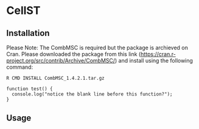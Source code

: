 # CellST

## Installation

Please Note: 
The CombMSC is required but the package is archieved on Cran. Please downloaded the package from this link (https://cran.r-project.org/src/contrib/Archive/CombMSC/) and install using the following command:

```
R CMD INSTALL CombMSC_1.4.2.1.tar.gz
```



```
function test() {
  console.log("notice the blank line before this function?");
}
```



## Usage

